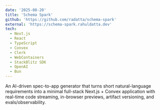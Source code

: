 ```yaml
---
date: '2025-08-20'
title: 'Schema Spark'
github: 'https://github.com/radatta/schema-spark'
external: 'https://schema-spark.rahuldatta.dev'
tech:
  - Next.js
  - React
  - TypeScript
  - Convex
  - Clerk
  - WebContainers
  - StackBlitz SDK
  - OpenAI
  - Bun
---
```


An AI-driven spec-to-app generator that turns short natural-language requirements into a minimal full-stack Next.js + Convex application with real-time code streaming, in-browser previews, artifact versioning, and evals/observability.
